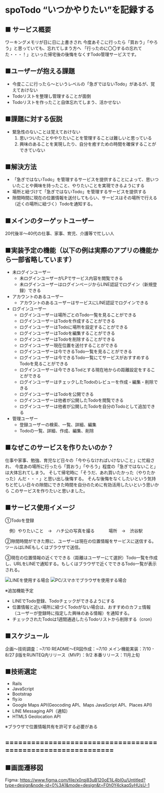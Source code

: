 # spoTodo “いつかやりたい”を記録する

## ■ サービス概要
ワーキングメモリが日に日に上書きされ
今度あそこに行ったら「買おう」「やろう」と思っていても、忘れてしまう方へ
「行ったのに〇〇するの忘れてた・・・！」といった帰宅後の後悔をなくすTodo管理サービスです。

## ■ユーザーが抱える課題
- 今度ここに行ったら〜というレベルの「急ぎではないTodo」があるが、覚えておけない
- Todoリストを整理し管理することが面倒
- Todoリストを作ったこと自体忘れてしまう、活かせない

## ■課題に対する仮説
- 緊急性のないことは覚えておけない
  1. 思いついたことややりたいことを管理することは難しいと思っている
  2. 興味のあることを実現したり、自分を癒すための時間を確保することができていない

## ■解決方法
  - 「急ぎではないTodo」を管理するサービスを提供することによって、思いついたことや興味を持ったこと、やりたいことを実現できるようにする
  - 場所と紐づけて「急ぎではないTodo」を管理するサービスを提供する
  - 隙間時間に現在の位置情報を送付してもらい、サービスはその場所で行える（近くの場所に紐づく）Todoを通知する。

## ■メインのターゲットユーザー
20代後半〜40代の仕事、家事、育児、介護等で忙しい人

## ■実装予定の機能（以下の例は実際のアプリの機能から一部省略しています）
- 未ログインユーザー
    - 未ログインユーザーがLPでサービス内容を閲覧できる
    - 未ログインユーザーはログインぺージからLINE認証でログイン（新規登録）できる
- アカウントのあるユーザー
    - アカウントのあるユーザーはサービスにLINE認証でログインできる
- ログインユーザー
    - ログインユーザーは場所ごとのTodo一覧を見ることができる
    - ログインユーザーはTodoを作成することができる
    - ログインユーザーはTodoに場所を設定することができる
    - ログインユーザーはTodoを編集することができる
    - ログインユーザーはTodoを削除することができる
    - ログインユーザー現在位置を送付することができる
    - ログインユーザーは今できるTodo一覧を見ることができる
    - ログインユーザーは今できるTodo一覧にてサービスがおすすめするTodoを見ることができる
    - ログインユーザーは今できるTodとする現在地からの距離設定をすることができる
    - ログインユーザーはチェックしたTodoのレビューを作成・編集・削除できる
    - ログインユーザーはTodoを公開できる
    - ログインユーザーは他者が公開したTodoを閲覧できる
    - ログインユーザーは他者が公開したTodoを自分のTodoとして追加できる
- 管理ユーザー
    - 登録ユーザーの検索、一覧、詳細、編集
    - Todoの一覧、詳細、作成、編集、削除

## ■なぜこのサービスを作りたいのか？
仕事や家事、勉強、育児など日々の「今やらなければいけないこと」に忙殺され、
今度あの場所に行ったら「買おう」「やろう」程度の「急ぎではないこと」は大体忘れてしまう。
そして帰宅時に「そうだ、あれ買いたかった（やりたかった）んだ・・・」と思い出し後悔する。
そんな後悔をなくしたいという気持ちと忙しい日々の隙間にできた時間を自分のために有効活用したいという思いから
このサービスを作りたいと思いました。

## ■サービス使用イメージ
①Todoを登録

　例）やりたいこと　→　ハチ公の写真を撮る
　　　場所　→　渋谷駅

②隙間時間ができた際に、ユーザーは現在の位置情報をサービスに送信する。　ツールはLINEもしくはブラウザで送信。

③現在の位置情報の近くでできる（距離はユーザーにて選択）Todo一覧を作成し、URLをLINEで通知する。もしくはブラウザで近くでできるTodo一覧が表示される。

![LINEを使用する場合](https://i.gyazo.com/3b74c9baf182322f1c6fc352ed932984.png)
![PC/スマホでブラウザを使用する場合](https://i.gyazo.com/713c73de31f4c33ce73ee6b76e35cda2.png)

※追加機能予定
 - LINEでTodo登録、Todoチェックができるようにする
 - 位置情報と近い場所に紐づくTodoがない場合は、おすすめのカフェ情報（ユーザーが登録時に指定した興味のある情報）を通知する。
 - チェックされたTodoは1週間通過したらTodoリストから削除する（cron）

## ■スケジュール
企画〜技術調査：~7/10
README〜ER図作成：~7/10
メイン機能実装：7/10 - 8/27
β版をRUNTEQ内リリース（MVP）：9/2
本番リリース：11月上旬

## ■技術選定
- Rails
- JavaScript
- Bootstrap
- fly.io
- Google Maps API(Geocoding API、Maps JavaScript API、Places API)
- LINE Messaging API（通知）
- HTML5 Geolocation API

※ブラウザで位置情報共有を許可する必要がある

## ============================================================
## ■画面遷移図

Figma:
https://www.figma.com/file/x0rqj83uB120oE1iL4bI0u/Untitled?type=design&node-id=0%3A1&mode=design&t=F0h0Y4ckaqSyHUsU-1